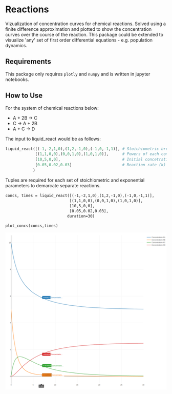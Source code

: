 # Reactions
Vizualization of concentration curves for chemical reactions. Solved using a finite difference approximation and plotted to show the concentration curves over the course of the reaction. This package could be extended to visualize 'any' set of first order differential equations - e.g. population dynamics.


## Requirements
This package only requires `plotly` and `numpy` and is written in jupyter notebooks.

## How to Use
For the system of chemical reactions below:
* A + 2B &rarr; C 
* C &rarr; A + 2B
* A + C &rarr; D

The input to liquid_react would be as follows:
```python
liquid_react([(-1,-2,1,0),(1,2,-1,0),(-1,0,-1,1)], # Stoichiometric breakdown of reactants and products
             [(1,1,0,0),(0,0,1,0),(1,0,1,0)],      # Powers of each component (A,B,C,D) for the rate equations
             [10,5,0,0],                           # Initial concetrations of each component
             [0.05,0.02,0.03]                      # Reaction rate (k) constant for each reaction
            )
```
Tuples are required for each set of stoichiometric and exponential parameters to demarcate separate reactions.

```
concs, times = liquid_react([(-1,-2,1,0),(1,2,-1,0),(-1,0,-1,1)],
                            [(1,1,0,0),(0,0,1,0),(1,0,1,0)],
                            [10,5,0,0],
                            [0.05,0.02,0.03],
                           duration=30)
```
```
plot_concs(concs,times)
```
![Plot of the above code.](Reaction.png)